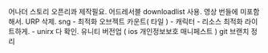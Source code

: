 어나더 스토리 오픈리콰 제작필요. 
어드레서블 downloadlist 사용. 
영상 번들에 미포함해서. 
URP 삭제. 
sng - 최적화 오브젝트 카운트( 타일 ) 
	- 캐릭터 
	- 리소스 최적화 라이트하게. 
	- 
unirx 다 확인.
유니티 버전업 ( ios 개인정보보호 매니페스트 )
git 브랜치 정리 
